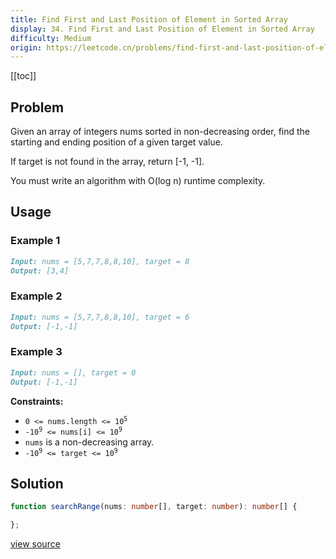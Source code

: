 ```yaml
---
title: Find First and Last Position of Element in Sorted Array
display: 34. Find First and Last Position of Element in Sorted Array
difficulty: Medium
origin: https://leetcode.cn/problems/find-first-and-last-position-of-element-in-sorted-array
---
```


[[toc]]

## Problem

Given an array of integers nums sorted in non-decreasing order, find the starting and ending position of a given target value.

If target is not found in the array, return [-1, -1].

You must write an algorithm with O(log n) runtime complexity.

## Usage

### Example 1
```md
Input: nums = [5,7,7,8,8,10], target = 8
Output: [3,4]
```
### Example 2
```md
Input: nums = [5,7,7,8,8,10], target = 6
Output: [-1,-1]
```
### Example 3
```md
Input: nums = [], target = 0
Output: [-1,-1]
```

**Constraints:**

- <code>0 &lt;= nums.length &lt;= 10<sup>5</sup></code>
- <code>-10<sup>9</sup>&nbsp;&lt;= nums[i]&nbsp;&lt;= 10<sup>9</sup></code>
- <code>nums</code> is a non-decreasing array.
- <code>-10<sup>9</sup>&nbsp;&lt;= target&nbsp;&lt;= 10<sup>9</sup></code>


## Solution

```ts
function searchRange(nums: number[], target: number): number[] {

};
```

[view source](https://leetcode.cn/problems/find-first-and-last-position-of-element-in-sorted-array)
